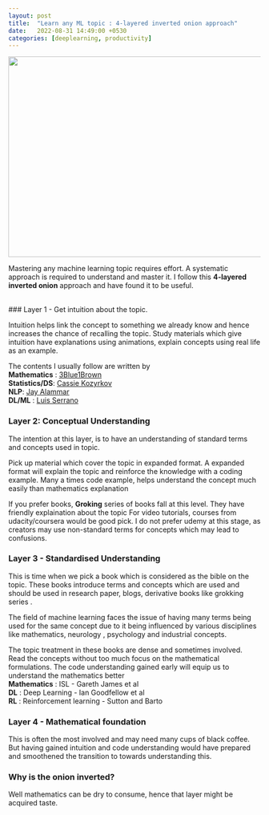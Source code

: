 ```yaml
---
layout: post
title:  "Learn any ML topic : 4-layered inverted onion approach"
date:   2022-08-31 14:49:00 +0530
categories: [deeplearning, productivity]
---
```


<img src="{{ site.baseurl }}/static/img/inverted_onion.png" style="height:400px;width:900px;"/>

Mastering any machine learning topic requires effort. A systematic approach is required to understand and master it. I follow this **4-layered inverted onion** approach and have found it to be useful.

<br>
### Layer 1 - Get intuition about the topic. 

Intuition helps link the concept to something we already know and hence increases the chance of recalling the topic. Study materials which give intuition have explanations using animations, explain concepts using real life as an example.  

The contents I usually follow are written by
<br>
**Mathematics** : [3Blue1Brown](https://www.youtube.com/c/3blue1brown)
<br>
**Statistics/DS**:  [Cassie Kozyrkov](https://www.youtube.com/c/Kozyrkov)
<br>
**NLP**: [Jay Alammar](https://www.youtube.com/channel/UCmOwsoHty5PrmE-3QhUBfPQ)
<br>
**DL/ML** : [Luis Serrano](https://www.youtube.com/c/LuisSerrano)


### Layer 2:  Conceptual Understanding
The intention at this layer, is to have an understanding of standard terms and concepts used in topic. 

Pick up material which cover the topic in expanded format. A expanded format will explain the topic and reinforce the knowledge with a coding example. Many a times code example, helps understand the concept much easily than mathematics explanation

If you prefer books, **Groking** series  of books fall at this level. They have friendly explaination about the topic
For video tutorials, courses from udacity/coursera would be good pick. I do not prefer udemy at this stage, as creators may use non-standard terms for concepts which may lead to confusions.

 
### Layer 3 - Standardised Understanding
This is time when we pick a book which is considered as the bible on the topic. These books introduce terms  and concepts which are used and should be used in research paper, blogs, derivative books like grokking series . 

The field of machine learning faces the issue of having many terms being used for the same concept due to it being influenced by various disciplines like mathematics, neurology , psychology and industrial concepts.

The topic treatment in these books are dense and sometimes involved. Read the concepts without too much focus on the mathematical formulations. The code understanding gained early will equip us to understand the mathematics better
<br>
**Mathematics** : ISL - Gareth James et al
<br>
**DL** : Deep Learning - Ian Goodfellow et al
<br>
**RL** : Reinforcement learning - Sutton and Barto

### Layer 4 - Mathematical foundation
This is often the most involved and may need many cups of black coffee. But having gained intuition and code understanding would have prepared and smoothened the transition to towards understanding this.

### Why is the onion inverted?
Well mathematics can be dry to consume, hence that layer might be acquired taste.